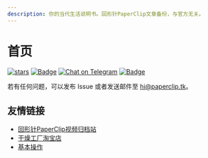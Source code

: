 ```yaml
---
description: 你的当代生活说明书。回形针PaperClip文章备份，与官方无关。
---
```


# 首页

[![​stars​](https://img.shields.io/github/stars/paperclip-tk/paperclip?style=social)](https://github.com/paperclip-tk/paperclip) [![Badge](https://img.shields.io/badge/Link-article.paperclip.tk-%23FF4D5B.svg)](https://article.paperclip.tk) [![Chat on Telegram](https://img.shields.io/badge/Chat%20on-Telegram-brightgreen.svg)](https://t.me/paperclipfans) [![Badge](https://img.shields.io/badge/Email-hi@paperclip.tk-%23FF4D5B.svg)](mailto:hi@paperclip.tk)

若有任何问题，可以发布 Issue 或者发送邮件至 [hi@paperclip.tk](mailto:hi@paperclip.tk)。

## 友情链接

* [回形针PaperClip视频归档站](https://paperclip.tk)
* [干燥工厂淘宝店](https://shop362189133.taobao.com)
* [基本操作](https://jibencaozuo.com)

